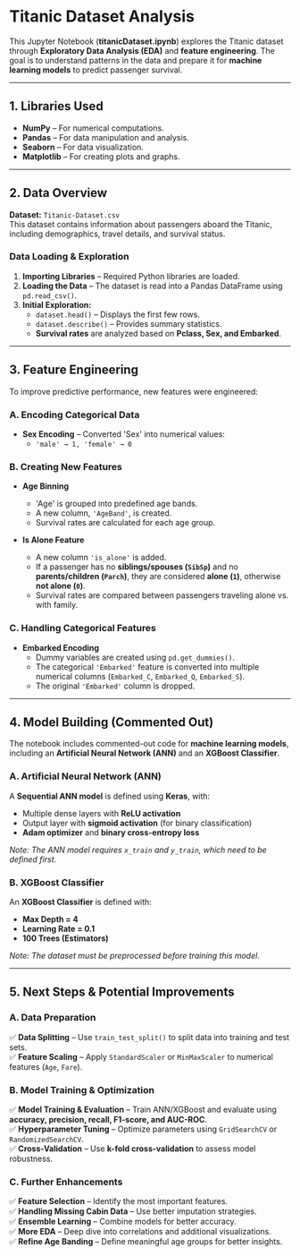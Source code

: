
# **Titanic Dataset Analysis**  

This Jupyter Notebook (**titanicDataset.ipynb**) explores the Titanic dataset through **Exploratory Data Analysis (EDA)** and **feature engineering**. The goal is to understand patterns in the data and prepare it for **machine learning models** to predict passenger survival.  

---

## **1. Libraries Used**  

- **NumPy** – For numerical computations.  
- **Pandas** – For data manipulation and analysis.  
- **Seaborn** – For data visualization.  
- **Matplotlib** – For creating plots and graphs.  

---

## **2. Data Overview**  

**Dataset:** `Titanic-Dataset.csv`  
This dataset contains information about passengers aboard the Titanic, including demographics, travel details, and survival status.  

### **Data Loading & Exploration**  

1. **Importing Libraries** – Required Python libraries are loaded.  
2. **Loading the Data** – The dataset is read into a Pandas DataFrame using `pd.read_csv()`.  
3. **Initial Exploration:**  
   - `dataset.head()` – Displays the first few rows.  
   - `dataset.describe()` – Provides summary statistics.  
   - **Survival rates** are analyzed based on **Pclass, Sex, and Embarked**.  

---

## **3. Feature Engineering**  

To improve predictive performance, new features were engineered:  

### **A. Encoding Categorical Data**  
- **Sex Encoding** – Converted 'Sex' into numerical values:  
  - `'male' → 1, 'female' → 0`  

### **B. Creating New Features**  
- **Age Binning**  
  - 'Age' is grouped into predefined age bands.  
  - A new column, `'AgeBand'`, is created.  
  - Survival rates are calculated for each age group.  

- **Is Alone Feature**  
  - A new column `'is_alone'` is added.  
  - If a passenger has no **siblings/spouses (`SibSp`)** and no **parents/children (`Parch`)**, they are considered **alone (`1`)**, otherwise **not alone (`0`)**.  
  - Survival rates are compared between passengers traveling alone vs. with family.  

### **C. Handling Categorical Features**  
- **Embarked Encoding**  
  - Dummy variables are created using `pd.get_dummies()`.  
  - The categorical `'Embarked'` feature is converted into multiple numerical columns (`Embarked_C`, `Embarked_Q`, `Embarked_S`).  
  - The original `'Embarked'` column is dropped.  

---

## **4. Model Building (Commented Out)**  

The notebook includes commented-out code for **machine learning models**, including an **Artificial Neural Network (ANN)** and an **XGBoost Classifier**.  

### **A. Artificial Neural Network (ANN)**  

A **Sequential ANN model** is defined using **Keras**, with:  
- Multiple dense layers with **ReLU activation**  
- Output layer with **sigmoid activation** (for binary classification)  
- **Adam optimizer** and **binary cross-entropy loss**  

*Note: The ANN model requires `x_train` and `y_train`, which need to be defined first.*  

### **B. XGBoost Classifier**  

An **XGBoost Classifier** is defined with:  
- **Max Depth = 4**  
- **Learning Rate = 0.1**  
- **100 Trees (Estimators)**  

*Note: The dataset must be preprocessed before training this model.*  

---

## **5. Next Steps & Potential Improvements**  

### **A. Data Preparation**  
✅ **Data Splitting** – Use `train_test_split()` to split data into training and test sets.  
✅ **Feature Scaling** – Apply `StandardScaler` or `MinMaxScaler` to numerical features (`Age`, `Fare`).  

### **B. Model Training & Optimization**  
✅ **Model Training & Evaluation** – Train ANN/XGBoost and evaluate using **accuracy, precision, recall, F1-score, and AUC-ROC**.  
✅ **Hyperparameter Tuning** – Optimize parameters using `GridSearchCV` or `RandomizedSearchCV`.  
✅ **Cross-Validation** – Use **k-fold cross-validation** to assess model robustness.  

### **C. Further Enhancements**  
✅ **Feature Selection** – Identify the most important features.  
✅ **Handling Missing Cabin Data** – Use better imputation strategies.  
✅ **Ensemble Learning** – Combine models for better accuracy.  
✅ **More EDA** – Deep dive into correlations and additional visualizations.  
✅ **Refine Age Banding** – Define meaningful age groups for better insights.  

